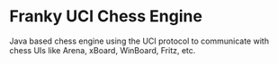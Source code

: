 # Franky UCI Chess Engine
Java based chess engine using the UCI protocol to communicate with chess UIs like Arena, xBoard, WinBoard, Fritz, etc.

